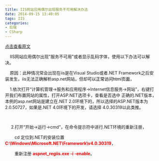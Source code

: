 ```yaml
---
title: IIS网站应用偶尔出现服务不可用解决办法
date: 2014-09-15 13:40:05
tags: IIS
categories: 
- 后端
- CSharp
---
```

[点击查看原文](https://www.cnblogs.com/bugzone/p/netframework.html)

<div id="cnblogs_post_body" class="blogpost-body ">
    <p>&nbsp;&nbsp;&nbsp; IIS网站应用偶尔出现"服务不可用"或者显示乱码字体，使用以下办法可以解决。</p>
<p>&nbsp;&nbsp;&nbsp; 原因：此种情况常会出现在iis是在Visual Studio或者.NET Framework之后安装发生，iis无法正确解析asp.net网站，但却<span style="color: #000000;">可以正常访问html页面</span>，</p>
<p>&nbsp;&nbsp;&nbsp; 1.依次打开“计算机管理→服务和应用程序→Internet信息服务→网站”，右键打开我们布置网站的属性，打开ASP.NET选项卡，查看是否选中 正确的.NET版本，本例的asp.net网站是建立在.NET 2.0环境下的，所以选择的ASP.NET版本为 2.0.50727，如果是.NET 4.0环境下的开发，请选择&nbsp;4.0.30319以此类推。</p>
<p>&nbsp;&nbsp;&nbsp;</p>
<p>&nbsp;&nbsp;&nbsp;&nbsp; 2.打开“开始→运行→cmd”，在命令提示符中进行.NET环境的重新注册，</p>
<p>&nbsp;&nbsp;&nbsp;&nbsp;&nbsp;&nbsp;&nbsp; cd 定位到.NET的安装位置 <strong><span style="color: #ff0000;">C:\Windows\Microsoft.NET\Framework\v4.0.30319</span></strong>，</p>
<p>&nbsp;&nbsp;&nbsp;&nbsp;&nbsp;&nbsp;&nbsp; 重新注册 <strong><span style="color: #ff0000;">aspnet_regiis.exe -i -enable</span></strong>。</p>
</div>